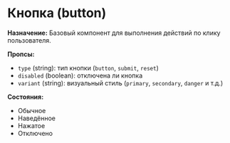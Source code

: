# Кнопка (button)

**Назначение:**
Базовый компонент для выполнения действий по клику пользователя.

**Пропсы:**
- `type` (string): тип кнопки (`button`, `submit`, `reset`)
- `disabled` (boolean): отключена ли кнопка
- `variant` (string): визуальный стиль (`primary`, `secondary`, `danger` и т.д.)

**Состояния:**
- Обычное
- Наведённое
- Нажатое
- Отключено 